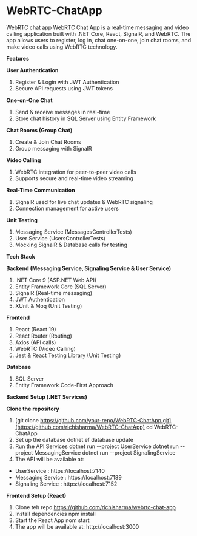 # WebRTC-ChatApp
 WebRTC chat app
WebRTC Chat App is a real-time messaging and video calling application built with .NET Core, React, SignalR, and WebRTC. The app allows users to register, log in, chat one-on-one, join chat rooms, and make video calls using WebRTC technology.

**Features**

**User Authentication**
1. Register & Login with JWT Authentication
2. Secure API requests using JWT tokens

**One-on-One Chat**
1. Send & receive messages in real-time
2. Store chat history in SQL Server using Entity Framework

**Chat Rooms (Group Chat)**
1. Create & Join Chat Rooms
2. Group messaging with SignalR

**Video Calling**
1. WebRTC integration for peer-to-peer video calls
2. Supports secure and real-time video streaming

**Real-Time Communication**
1. SignalR used for live chat updates & WebRTC signaling
2. Connection management for active users

**Unit Testing**
1. Messaging Service (MessagesControllerTests)
2. User Service (UsersControllerTests)
3. Mocking SignalR & Database calls for testing


**Tech Stack**

**Backend (Messaging Service, Signaling Service & User Service)**
1. .NET Core 9 (ASP.NET Web API)
2. Entity Framework Core (SQL Server)
3. SignalR (Real-time messaging)
4. JWT Authentication
5. XUnit & Moq (Unit Testing)

**Frontend**
1. React (React 19)
2. React Router (Routing)
3. Axios (API calls)
4. WebRTC (Video Calling)
5. Jest & React Testing Library (Unit Testing)

**Database**
1. SQL Server
2. Entity Framework Code-First Approach


**Backend Setup (.NET Services)**

**Clone the repository**
1. [git clone https://github.com/your-repo/WebRTC-ChatApp.git](https://github.com/richisharma/WebRTC-ChatApp)
 cd WebRTC-ChatApp
2. Set up the database
 dotnet ef database update
3. Run the API Services
 dotnet run --project UserService
 dotnet run --project MessagingService
 dotnet run --project SignalingService
4. The API will be available at: 
 - UserService : https://localhost:7140
 - Messaging Service : https://localhost:7189
 - Signaling Service : https://localhost:7152

**Frontend Setup (React)**
1. Clone teh repo https://github.com/richisharma/webrtc-chat-app
2. Install dependencies
   npm install
4. Start the React App
   nom start
6. The app will be available at: http://localhost:3000
